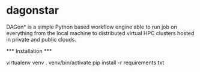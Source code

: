 # dagonstar
DAGon\* is a simple Python based workflow engine able to run job on everything from the local machine to distributed virtual HPC clusters hosted in private and public clouds.

*** Installation ***

virtualenv venv
. venv/bin/activate
pip install -r requirements.txt
